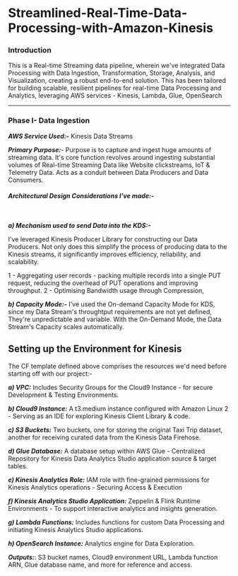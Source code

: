 # Streamlined-Real-Time-Data-Processing-with-Amazon-Kinesis

### Introduction
This is a Real-time Streaming data pipeline, wherein we've integrated Data Processing with Data Ingestion, Transformation, Storage, Analysis, and Visualization, creating a robust end-to-end solution. This has been tailored for building scalable, resilient pipelines for real-time Data Processing and Analytics, leveraging AWS services - Kinesis, Lambda, Glue, OpenSearch

----------------------------------

### Phase I- Data Ingestion


_**AWS Service Used:-**_ 
Kinesis Data Streams

_**Primary Purpose:**-_
Purpose is to capture and ingest huge amounts of streaming data. It's core function revolves around ingesting substantial volumes of Real-time Streaming Data like Website clickstreams, IoT & Telemetry Data. Acts as a conduit between Data Producers and Data Consumers.
</br>

#### **_Architectural Design Considerations I've made:-_**
</br>

_**a) Mechanism used to send Data into the KDS:-**_ 

I've leveraged Kinesis Producer Library for constructing our Data Producers. 
Not only does this simplify the process of producing data to the Kinesis streams, it significantly improves efficiency, reliability, and scalability. 

1 - Aggregating user records - packing multiple records into a single PUT request, reducing the overhead of PUT operations and improving throughput.
2 - Optimising Bandwidth usage through Compression, 

_**b) Capacity Mode:-**_
I've used the On-demand Capacity Mode for KDS, since my Data Stream's throughtput requirements are not yet defined, They're unpredictable and variable.
With the On-Demand Mode, the Data Stream's Capacity scales automatically.


## Setting up the Environment for Kinesis

The CF template defined above comprises the resources we'd need before starting off with our project:-

**_a) VPC:_**
Includes Security Groups for the Cloud9 Instance - for secure Development & Testing Environments.

**_b) Cloud9 Instance:_**
A t3.medium instance configured with Amazon Linux 2 - Serving as an IDE for exploring Kinesis Client Library & code.

**_c) S3 Buckets:_**
Two buckets, one for storing the original Taxi Trip dataset,  another for receiving curated data from the Kinesis Data Firehose.

**_d) Glue Database:_**
A database setup within AWS Glue - Centralized Repository for Kinesis Data Analytics Studio application source & target tables.

**_e) Kinesis Analytics Role:_** 
IAM role with fine-grained permissions for Kinesis Analytics operations - Securing Access & Execution

**_f) Kinesis Analytics Studio Application:_** 
Zeppelin & Flink Runtime Environments - To support interactive analytics and insights generation.

**_g) Lambda Functions:_** 
Includes functions for custom Data Processing and initiating Kinesis Analytics Studio applications.

**_h) OpenSearch Instance:_**
 Analytics engine for Data Exploration.

**_Outputs:_**:
S3 bucket names, Cloud9 environment URL, Lambda function ARN, Glue database name, and more for reference and access.






    

